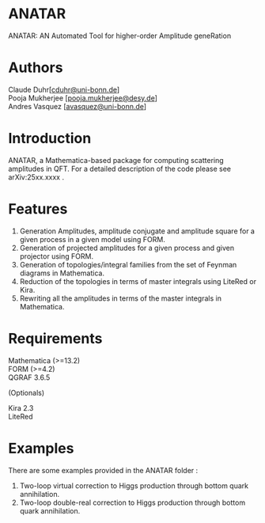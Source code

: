 # ANATAR
ANATAR: AN Automated Tool for higher-order Amplitude geneRation

# Authors
Claude Duhr[cduhr@uni-bonn.de]  
Pooja Mukherjee [pooja.mukherjee@desy.de]  
Andres Vasquez [avasquez@uni-bonn.de]

# Introduction
ANATAR, a Mathematica-based package for computing scattering amplitudes in  QFT. For a detailed description of the code please see arXiv:25xx.xxxx . 

# Features

1. Generation Amplitudes, amplitude conjugate and amplitude square for a given process in a given model using FORM.
2. Generation of projected amplitudes for a given process and given projector using FORM.
3. Generation of topologies/integral families from the set of Feynman diagrams in Mathematica.
4. Reduction of the topologies in terms of master integrals using LiteRed or Kira.
5. Rewriting all the amplitudes in terms of the master integrals in Mathematica.

# Requirements
Mathematica (>=13.2)  
FORM (>=4.2)  
QGRAF 3.6.5  

(Optionals)

Kira 2.3  
LiteRed

# Examples

There are some examples provided in the ANATAR folder : 
1. Two-loop virtual correction to Higgs production through bottom quark annihilation.
2. Two-loop double-real correction to Higgs production through bottom quark annihilation.



